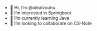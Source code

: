 - 👋 Hi, I’m @idealzouhu
- 👀 I’m interested in Springboot
- 🌱 I’m currently learning Java 
- 💞️ I’m looking to collaborate on CS-Note


<!---
idealzouhu/idealzouhu is a ✨ special ✨ repository because its `README.md` (this file) appears on your GitHub profile.
You can click the Preview link to take a look at your changes.
--->
